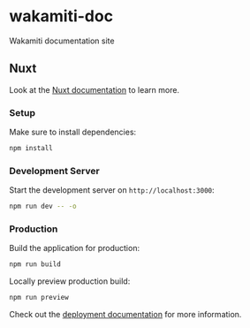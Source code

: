 # wakamiti-doc
Wakamiti documentation site


## Nuxt


Look at the [Nuxt documentation](https://nuxt.com/docs/getting-started/introduction) to learn more.

### Setup

Make sure to install dependencies:

```bash
npm install
```

### Development Server

Start the development server on `http://localhost:3000`:

```bash
npm run dev -- -o
```

### Production

Build the application for production:

```bash
npm run build
```

Locally preview production build:

```bash
npm run preview
```

Check out the [deployment documentation](https://nuxt.com/docs/getting-started/deployment) for more information.
